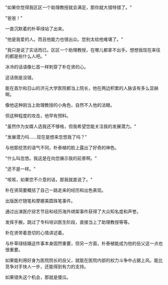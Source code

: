 "如果你觉得我区区一个助理教授就会满足，那你就大错特错了。"

"爸爸！"

一直沉默着的朴草绿站了出来。

"他是我爱的人。而且他能力也很出众。您别太给他难堪了。"

"我只是说了实话而已。区区一个助理教授，在哪儿都拿不出手。想想我现在来往的都是些什么人吧。"

冰冷的话语像匕首一样刺穿了朴在贤的心。

这话倒是没错。

能在首尔和日山的济元大学医院都当上院长，他在两边积累的人脉该有多么显赫啊。

像他这种刚当上助理教授的小角色，自然不入他的法眼。

但这种程度的攻击，他早有预料。

"虽然作为女婿人选我还不够格，但我希望您能关注我的发展潜力。"

"发展潜力吗……现在是想来忽悠我了吗？"

与他那挖苦的语气不同，朴泰植的脸上露出了好奇的神色。

"什么叫忽悠。我这是在向您展示我的前景啊。"

"还不是一样。"

"咳咳，如果您不介意的话，那我就直说了。"

朴在贤简要概括了自己一路走来的经历和出色表现。

出版医疗随笔和摩娜美圆珠笔事件。

通过出演医疗综艺节目和经历海外绑架事件获得了大众知名度和声誉。

发挥手腕，跳过了专科培训医生阶段，直接当上了助理教授等等。

朴在贤带着恳切的心情讲述着。

与朴草绿结婚这件事本身固然重要，但另一方面，朴泰植能成为他的岳父这一点也很重要。

如果能利用好身为医院院长的岳父，就能在医院内部的权力斗争中占据上风。能比竞争对手快人一步，还能得到有力的支持。

如果错失这个机会，那就是傻瓜。